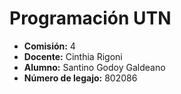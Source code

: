 # Programación UTN

- **Comisión:** 4  
- **Docente:** Cinthia Rigoni  
- **Alumno:** Santino Godoy Galdeano  
- **Número de legajo:** 802086
